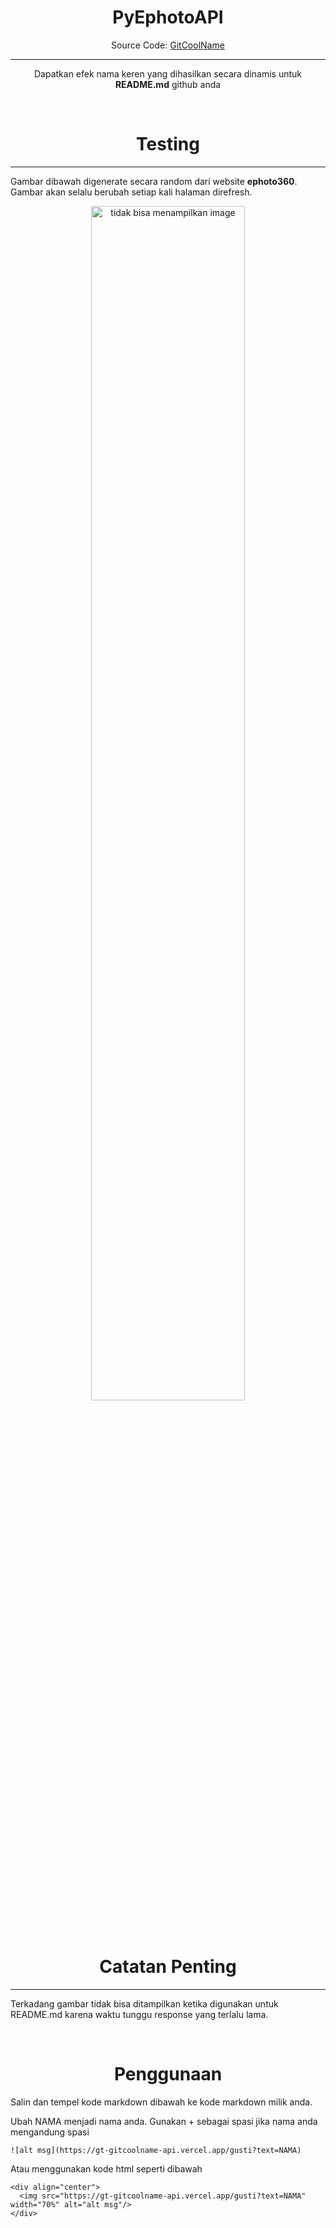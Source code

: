 <div align="center">
  <h1>PyEphotoAPI</h1>
  <span>Source Code: <a href="https://github.com/GustiMuhammadKhotami/GitCoolName">GitCoolName</a></span>
</div>
<hr>
<p align="center">Dapatkan efek nama keren yang dihasilkan secara dinamis untuk <strong>README.md</strong> github anda</p>
<br>
<h1 align="center">Testing</h1>
<hr>
<p>Gambar dibawah digenerate secara random dari website <strong>ephoto360</strong>. Gambar akan selalu berubah setiap kali halaman direfresh.</p>
<p align="center">
  <img src="https://gt-gitcoolname-api.vercel.app/gusti?text=Khotami" width="70%"/ alt="tidak bisa menampilkan image">
</p>
<br>
<h1 align="center">Catatan Penting</h1>
<hr>
<p>Terkadang gambar tidak bisa ditampilkan ketika digunakan untuk README.md karena waktu tunggu response yang terlalu lama.</p>
<br>
<h1 align="center">Penggunaan</h1>
<p>Salin dan tempel kode markdown dibawah ke kode markdown milik anda.</p>
<p>Ubah NAMA menjadi nama anda. Gunakan + sebagai spasi jika nama anda mengandung spasi</p>

    ![alt msg](https://gt-gitcoolname-api.vercel.app/gusti?text=NAMA)

Atau menggunakan kode html seperti dibawah

    <div align="center">
      <img src="https://gt-gitcoolname-api.vercel.app/gusti?text=NAMA" width="70%" alt="alt msg"/>
    </div>
